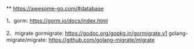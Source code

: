 ** https://awesome-go.com/#database

1、gorm: https://gorm.io/docs/index.html

2、migrate
 gormigrate: https://godoc.org/gopkg.in/gormigrate.v1
 golang-migrate/migrate: https://github.com/golang-migrate/migrate






